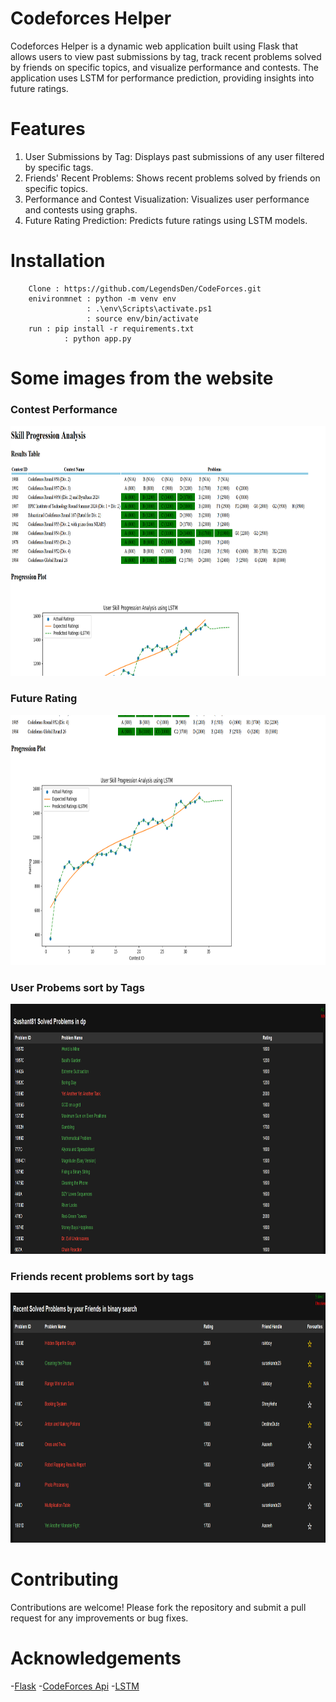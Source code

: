 # Codeforces Helper

Codeforces Helper is a dynamic web application built using Flask that allows users to view past submissions by tag, track recent problems solved by friends on specific topics, and visualize performance and contests. The application uses LSTM for performance prediction, providing insights into future ratings.

# Features
1. User Submissions by Tag: Displays past submissions of any user filtered by specific tags.
2. Friends' Recent Problems: Shows recent problems solved by friends on specific topics.
3. Performance and Contest Visualization: Visualizes user performance and contests using graphs.
4. Future Rating Prediction: Predicts future ratings using LSTM models.

# Installation 
        Clone : https://github.com/LegendsDen/CodeForces.git 
        enivironmnet : python -m venv env
                     : .\env\Scripts\activate.ps1
                     : source env/bin/activate
        run : pip install -r requirements.txt
                : python app.py


# Some images from the website 
### Contest Performance 
<img src="./img/Screenshot 2024-07-17 000723.png" alt="Contest Performance" height ="400" width="700">


### Future Rating
<img src="./img/Screenshot 2024-07-17 000739.png" alt="Future Rating" height ="400" width="700">


### User Probems sort by Tags
<img src="./img/Screenshot 2024-07-17 000834.png" alt="User Problem" height ="400" width="700">

### Friends recent problems sort by tags
<img src="./img/Screenshot 2024-07-17 001025.png" alt="Friends Problem" height ="400" width="700">


# Contributing
Contributions are welcome! Please fork the repository and submit a pull request for any improvements or bug fixes.

# Acknowledgements
-[Flask](https://flask.palletsprojects.com/en/3.0.x/)
-[CodeForces Api](https://codeforces.com/apiHelp)
-[LSTM](https://www.kaggle.com/code/kmkarakaya/keras-lstm-explained-in-details)









